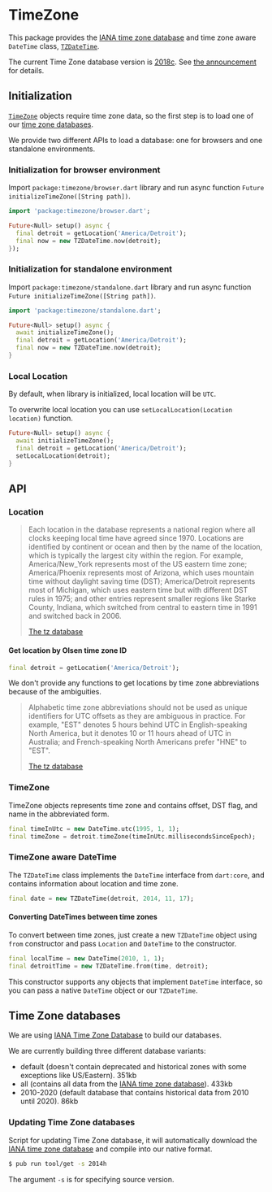 # TimeZone

This package provides the [IANA time zone database] and time zone aware
`DateTime` class, [`TZDateTime`].

The current Time Zone database version is [2018c]. See [the announcement] for details.


## Initialization

[`TimeZone`] objects require time zone data, so the first step is to load
one of our [time zone databases](#databases).

We provide two different APIs to load a database: one for browsers and one
standalone environments.

### Initialization for browser environment

Import `package:timezone/browser.dart` library and run async function
`Future initializeTimeZone([String path])`.

```dart
import 'package:timezone/browser.dart';

Future<Null> setup() async {
  final detroit = getLocation('America/Detroit');
  final now = new TZDateTime.now(detroit);
});
```

### Initialization for standalone environment

Import `package:timezone/standalone.dart` library and run async function
`Future initializeTimeZone([String path])`.

```dart
import 'package:timezone/standalone.dart';

Future<Null> setup() async {
  await initializeTimeZone();
  final detroit = getLocation('America/Detroit');
  final now = new TZDateTime.now(detroit);
}
```

### Local Location

By default, when library is initialized, local location will be `UTC`.

To overwrite local location you can use `setLocalLocation(Location
location)` function.

```dart
Future<Null> setup() async {
  await initializeTimeZone();
  final detroit = getLocation('America/Detroit');
  setLocalLocation(detroit);
}
```

## API

### Location

> Each location in the database represents a national region where all
> clocks keeping local time have agreed since 1970. Locations are
> identified by continent or ocean and then by the name of the
> location, which is typically the largest city within the region. For
> example, America/New_York represents most of the US eastern time
> zone; America/Phoenix represents most of Arizona, which uses
> mountain time without daylight saving time (DST); America/Detroit
> represents most of Michigan, which uses eastern time but with
> different DST rules in 1975; and other entries represent smaller
> regions like Starke County, Indiana, which switched from central to
> eastern time in 1991 and switched back in 2006.
>
> [The tz database](http://www.twinsun.com/tz/tz-link.htm)

#### Get location by Olsen time zone ID

```dart
final detroit = getLocation('America/Detroit');
```

We don't provide any functions to get locations by time zone abbreviations
because of the ambiguities.

> Alphabetic time zone abbreviations should not be used as unique identifiers
> for UTC offsets as they are ambiguous in practice. For example, "EST" denotes
> 5 hours behind UTC in English-speaking North America, but it denotes 10 or 11
> hours ahead of UTC in Australia; and French-speaking North Americans prefer
> "HNE" to "EST".
>
> [The tz database](http://www.twinsun.com/tz/tz-link.htm)

### TimeZone

TimeZone objects represents time zone and contains offset, DST flag, and name
in the abbreviated form.

```dart
final timeInUtc = new DateTime.utc(1995, 1, 1);
final timeZone = detroit.timeZone(timeInUtc.millisecondsSinceEpoch);
```

### TimeZone aware DateTime

The `TZDateTime` class implements the `DateTime` interface from `dart:core`,
and contains information about location and time zone.

```dart
final date = new TZDateTime(detroit, 2014, 11, 17);
```

#### Converting DateTimes between time zones

To convert between time zones, just create a new `TZDateTime` object using
`from` constructor and pass `Location` and `DateTime` to the constructor.

```dart
final localTime = new DateTime(2010, 1, 1);
final detroitTime = new TZDateTime.from(time, detroit);
```

This constructor supports any objects that implement `DateTime` interface, so
you can pass a native `DateTime` object or our `TZDateTime`.

## <a name="databases"></a> Time Zone databases

We are using [IANA Time Zone Database](http://www.iana.org/time-zones)
to build our databases.

We are currently building three different database variants:

- default (doesn't contain deprecated and historical zones with some exceptions
  like US/Eastern). 351kb
- all (contains all data from the [IANA time zone database]). 433kb
- 2010-2020 (default database that contains historical data from 2010 until
  2020). 86kb

### Updating Time Zone databases

Script for updating Time Zone database, it will automatically download the
[IANA time zone database] and compile into our native format.

```sh
$ pub run tool/get -s 2014h
```

The argument `-s` is for specifying source version.

[2018c]: http://www.iana.org/time-zones/repository/releases/tzcode2018c.tar.gz
[IANA time zone database]: https://www.iana.org/time-zones
[`TZDateTime`]: https://www.dartdocs.org/documentation/timezone/latest/timezone/TZDateTime-class.html
[`TimeZone`]: https://www.dartdocs.org/documentation/timezone/latest/timezone/TimeZone-class.html
[the announcement]: http://mm.icann.org/pipermail/tz-announce/2018-January/000048.html
